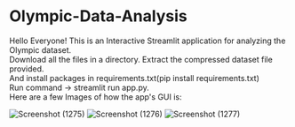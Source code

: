 # Olympic-Data-Analysis
Hello Everyone! This is an Interactive Streamlit application for analyzing the Olympic dataset.<br />
Download all the files in a directory. Extract the compressed dataset file provided.<br> 
And install packages in requirements.txt(pip install requirements.txt)<br/>
Run command -> streamlit run app.py.<br/>
Here are a few Images of how the app's GUI is:<br />




![Screenshot (1275)](https://github.com/user-attachments/assets/6cdd6288-6508-4cbf-84c3-29f33821f431)
![Screenshot (1276)](https://github.com/user-attachments/assets/8f3cc8c5-1845-4213-999a-b119b438340f)
![Screenshot (1277)](https://github.com/user-attachments/assets/1c555c4e-69fe-492b-8bbd-d974a2279056)
